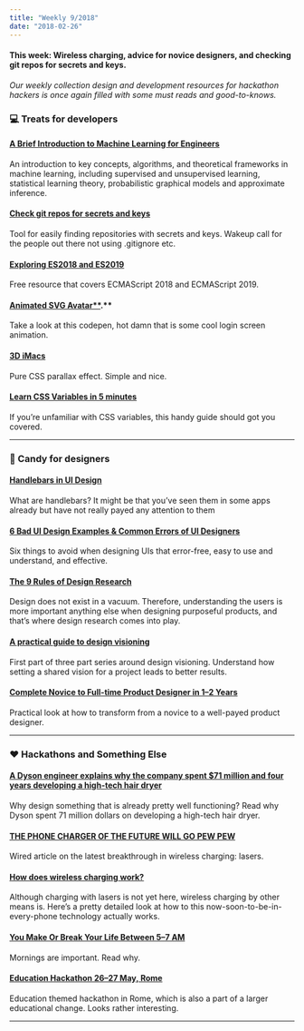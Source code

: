```yaml
---
title: "Weekly 9/2018"
date: "2018-02-26"
---
```


#### This week: Wireless charging, advice for novice designers, and checking git repos for secrets and keys.

_Our weekly collection design and development resources for hackathon hackers is once again filled with some must reads and good-to-knows._

### 💻 Treats for developers

#### [A Brief Introduction to Machine Learning for Engineers](https://arxiv.org/abs/1709.02840)

An introduction to key concepts, algorithms, and theoretical frameworks in machine learning, including supervised and unsupervised learning, statistical learning theory, probabilistic graphical models and approximate inference.

#### [Check git repos for secrets and keys](https://github.com/zricethezav/gitleaks)

Tool for easily finding repositories with secrets and keys. Wakeup call for the people out there not using .gitignore etc.

#### [Exploring ES2018 and ES2019](http://exploringjs.com/es2018-es2019/)

Free resource that covers ECMAScript 2018 and ECMAScript 2019.

#### **[Animated SVG Avatar**](https://codepen.io/dsenneff/pen/QajVxO?editors=1010)**.**

Take a look at this codepen, hot damn that is some cool login screen animation.

#### [3D iMacs](http://www.thismanslife.co.uk/projects/lab/imac3d/)

Pure CSS parallax effect. Simple and nice.

#### [Learn CSS Variables in 5 minutes](https://medium.freecodecamp.org/learn-css-variables-in-5-minutes-80cf63b4025d)

If you’re unfamiliar with CSS variables, this handy guide should got you covered.

---

### 🍬 Candy for designers

#### [Handlebars in UI Design](https://uxdesign.cc/handlebars-in-ui-design-4b36af67733b)

What are handlebars? It might be that you’ve seen them in some apps already but have not really payed any attention to them

#### [6 Bad UI Design Examples & Common Errors of UI Designers](https://hackernoon.com/6-bad-ui-design-examples-common-errors-of-ui-designers-e498e657b0c4)

Six things to avoid when designing UIs that error-free, easy to use and understand, and effective.

#### [The 9 Rules of Design Research](https://medium.com/mule-design/the-9-rules-of-design-research-1a273fdd1d3b)

Design does not exist in a vacuum. Therefore, understanding the users is more important anything else when designing purposeful products, and that’s where design research comes into play.

#### [A practical guide to design visioning](https://medium.com/thumbtack-design/a-practical-guide-to-design-visioning-e16a45967656)

First part of three part series around design visioning. Understand how setting a shared vision for a project leads to better results.

#### [Complete Novice to Full-time Product Designer in 1–2 Years](http://davemart.in/90k/ "Permalink to Complete Novice to Full-time Product Designer in 1-2 Years")

Practical look at how to transform from a novice to a well-payed product designer.

---

### ❤️ Hackathons and Something Else

#### [A Dyson engineer explains why the company spent \$71 million and four years developing a high-tech hair dryer](https://techcrunch.com/2016/04/28/dyson-supersonic/)

Why design something that is already pretty well functioning? Read why Dyson spent 71 million dollars on developing a high-tech hair dryer.

#### [THE PHONE CHARGER OF THE FUTURE WILL GO PEW PEW](https://www.wired.com/story/wireless-charging-with-lasers/)

Wired article on the latest breakthrough in wireless charging: lasers.

#### [How does wireless charging work?](https://medium.com/swlh/wireless-charging-c0a35351ffe8)

Although charging with lasers is not yet here, wireless charging by other means is. Here’s a pretty detailed look at how to this now-soon-to-be-in-every-phone technology actually works.

#### [You Make Or Break Your Life Between 5–7 AM](https://journal.thriveglobal.com/you-make-or-break-your-life-between-5-7-am-70e2717f9e67)

Mornings are important. Read why.

#### [Education Hackathon 26–27 May, Rome](http://eduhack.innolympics.com/)

Education themed hackathon in Rome, which is also a part of a larger educational change. Looks rather interesting.

---
